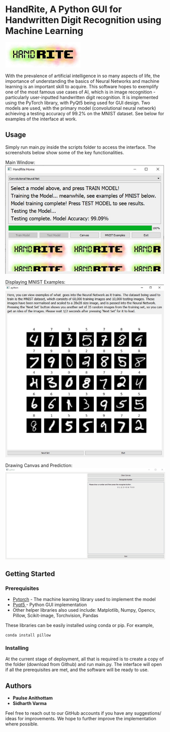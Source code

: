 # HandRite, A Python GUI for Handwritten Digit Recognition using Machine Learning

![Main Window](scripts/logo1.jpg)

With the prevalence of artificial intelligence in so many aspects of life, the importance of understanding the basics of Neural Networks and machine learning is an important skill to acquire. This software hopes to exemplify one of the most famous use cases of AI, which is in image recognition - particularly user-inputted handwritten digit recognition. It is implemented using the PyTorch library, with PyQt5 being used for GUI design. Two models are used, with the primary model (convolutional neural network) achieving a testing accuracy of 99.2% on the MNIST dataset. See below for examples of the interface at work.

## Usage

Simply run main.py inside the scripts folder to access the interface. The screenshots below show some of the key functionalities.

Main Window:
<img width="500" alt="Main Window" src="scripts/main_window.jpg">

Displaying MNIST Examples:
<img width="500" alt="MNIST Examples" src="scripts/window_2.jpg">

Drawing Canvas and Prediction:
![Drawing Canvas](scripts/drawing_gif.gif)

## Getting Started

### Prerequisites

* [Pytorch](https://pytorch.org/) - The machine learning library used to implement the model
* [Pyqt5 ](https://pypi.org/project/PyQt5/) - Python GUI implementation
* Other helper libraries also used include: Matplotlib, Numpy, Opencv, Pillow, Scikit-image, Torchvision, Pandas

These libraries can be easily installed using conda or pip. For example,
```
conda install pillow
```

### Installing

At the current stage of deployment, all that is required is to create a copy of the folder (download from Github) and run main.py. The interface will open if all the prerequisites are met, and the software will be ready to use.

## Authors

* **Paulse Anithottam** 
* **Sidharth Varma** 

Feel free to reach out to our GitHub accounts if you have any suggestions/ ideas for improvements. We hope to further improve the implementation where possible.
